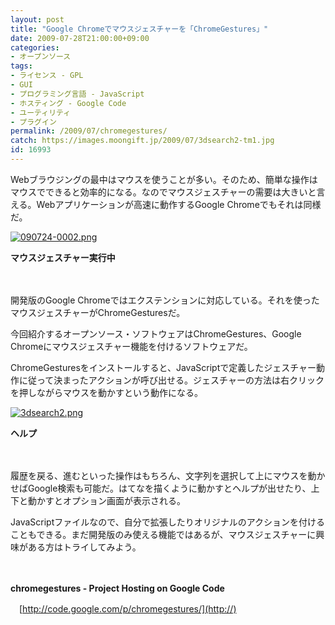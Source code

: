 ```yaml
---
layout: post
title: "Google Chromeでマウスジェスチャーを「ChromeGestures」"
date: 2009-07-28T21:00:00+09:00
categories:
- オープンソース
tags: 
- ライセンス - GPL
- GUI
- プログラミング言語 - JavaScript
- ホスティング - Google Code
- ユーティリティ
- プラグイン
permalink: /2009/07/chromegestures/
catch: https://images.moongift.jp/2009/07/3dsearch2-tm1.jpg
id: 16993
---
```

Webブラウジングの最中はマウスを使うことが多い。そのため、簡単な操作はマウスでできると効率的になる。なのでマウスジェスチャーの需要は大きいと言える。Webアプリケーションが高速に動作するGoogle Chromeでもそれは同様だ。

  

[![090724-0002.png](https://images.moongift.jp/2009/07/090724-0002-tm.jpg)](https://images.moongift.jp/2009/07/090724-0002.png)  
  
**マウスジェスチャー実行中**

  

　

  

開発版のGoogle Chromeではエクステンションに対応している。それを使ったマウスジェスチャーがChromeGesturesだ。

  

今回紹介するオープンソース・ソフトウェアはChromeGestures、Google Chromeにマウスジェスチャー機能を付けるソフトウェアだ。

  
<!--more-->

ChromeGesturesをインストールすると、JavaScriptで定義したジェスチャー動作に従って決まったアクションが呼び出せる。ジェスチャーの方法は右クリックを押しながらマウスを動かすという動作になる。

  

[![3dsearch2.png](https://images.moongift.jp/2009/07/3dsearch2-tm1.jpg)](https://images.moongift.jp/2009/07/3dsearch21.png)  
  
**ヘルプ**

  

　

  

履歴を戻る、進むといった操作はもちろん、文字列を選択して上にマウスを動かせばGoogle検索も可能だ。はてなを描くように動かすとヘルプが出せたり、上下と動かすとオプション画面が表示される。

  

JavaScriptファイルなので、自分で拡張したりオリジナルのアクションを付けることもできる。まだ開発版のみ使える機能ではあるが、マウスジェスチャーに興味がある方はトライしてみよう。

  

　

  

**chromegestures - Project Hosting on Google Code**  
  
　[http://code.google.com/p/chromegestures/](http://)

  
